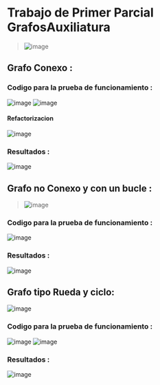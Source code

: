 # Trabajo de Primer Parcial GrafosAuxiliatura
> ![image](https://user-images.githubusercontent.com/81927739/197550636-8fb71696-7364-4c7f-8d03-7a164545b0d4.png)
## Grafo Conexo :
### Codigo para la prueba de funcionamiento :
![image](https://user-images.githubusercontent.com/81927739/197558070-0dae5204-1499-4708-9dc3-593a1fa55937.png)
![image](https://user-images.githubusercontent.com/81927739/197558142-026fe843-c81e-4ab6-8e7e-339fed8e312a.png)
#### Refactorizacion 
![image](https://user-images.githubusercontent.com/81927739/197559303-a18f331b-44b0-4d0a-b119-12c5e9539361.png)

### Resultados :
![image](https://user-images.githubusercontent.com/81927739/197559416-ccf17bf9-4d4b-4f89-bef0-bdaede49d483.png)

## Grafo no Conexo y con un bucle :
> ![image](https://user-images.githubusercontent.com/81927739/197553835-4ed8c524-9413-4ef1-b646-cd7df413e436.png)
### Codigo para la prueba de funcionamiento :
![image](https://user-images.githubusercontent.com/81927739/197559656-496e203b-923c-42fd-bc1a-cb1b80f11d4d.png)
### Resultados :
![image](https://user-images.githubusercontent.com/81927739/197559796-ca60b2f5-1e15-46fb-8a51-6edc6e2b8372.png)

## Grafo tipo Rueda y ciclo:
![image](https://user-images.githubusercontent.com/81927739/197561495-4a78a38b-5696-48f3-9433-e6987bd5271f.png)
### Codigo para la prueba de funcionamiento :
![image](https://user-images.githubusercontent.com/81927739/197562968-d4af94bb-f9d4-4114-94ce-169e2cddc524.png)
![image](https://user-images.githubusercontent.com/81927739/197563029-112708a4-ab45-46aa-bc69-176e40730e45.png)
### Resultados :
![image](https://user-images.githubusercontent.com/81927739/197562876-940bd4fd-2a0f-41e3-9160-9dcf4c213cc3.png)
